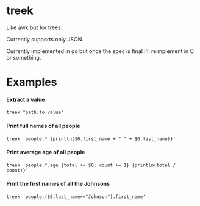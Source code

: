 # treek

Like awk but for trees.

Currently supports only JSON.

Currently implemented in go but once the spec is final I'll reimplement in C or something.

# Examples

#### Extract a value
```
treek "path.to.value"
```

#### Print full names of all people
```
treek 'people.* {println($0.first_name + " " + $0.last_name)}'
```

#### Print average age of all people
```
treek 'people.*.age {total += $0; count += 1} {println(total / count)}'
```

#### Print the first names of all the Johnsons
```
treek 'people.($0.last_name=="Johnson").first_name'
```
